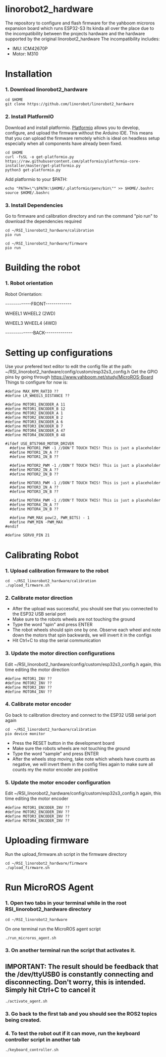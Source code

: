 # linorobot2_hardware

The repository to configure and flash firmware for the yahboom microros expansion board which runs ESP32-S3
Its kinda all over the place due to the incompatibility between the projects hardware and the hardware supported by the original linorobot2_hardware
The incompatibility includes: 
*  IMU: ICM42670P
*  Motor: M310


# Installation

### 1. Download linorobot2_hardware

    cd $HOME
    git clone https://github.com/linorobot/linorobot2_hardware

### 2. Install PlatformIO
Download and install platformio. [Platformio](https://platformio.org/) allows you to develop, configure, and upload the firmware without the Arduino IDE. This means that you can upload the firmware remotely which is ideal on headless setup especially when all components have already been fixed. 
    
    cd $HOME
    curl -fsSL -o get-platformio.py https://raw.githubusercontent.com/platformio/platformio-core-installer/master/get-platformio.py
    python3 get-platformio.py
    
Add platformio to your $PATH:

    echo "PATH=\"\$PATH:\$HOME/.platformio/penv/bin\"" >> $HOME/.bashrc
    source $HOME/.bashrc

### 3. Install Dependencies
Go to firmware and calibration directory and run the command "pio run" to download the dependencies required

    cd ~/RSI_linorobot2_hardware/calibration
    pio run

    cd ~/RSI_linorobot2_hardware/firmware
    pio run


# Building the robot

### 1. Robot orientation
Robot Orientation:

-------------FRONT-------------

WHEEL1 WHEEL2 (2WD)

WHEEL3 WHEEL4 (4WD)

--------------BACK--------------


# Setting up configurations

Use your prefered text editor to edit the config file at the path: ~/RSI_linorobot2_hardware/config/custom/esp32s3_config.h
Get the GPIO pins by going through https://www.yahboom.net/study/MicroROS-Board
Things to configure for now is: 

    #define MAX_RPM_RATIO ??
    #define LR_WHEELS_DISTANCE ??
    
    #define MOTOR1_ENCODER_A 11
    #define MOTOR1_ENCODER_B 12
    #define MOTOR2_ENCODER_A 1
    #define MOTOR2_ENCODER_B 2
    #define MOTOR3_ENCODER_A 6
    #define MOTOR3_ENCODER_B 7
    #define MOTOR4_ENCODER_A 47
    #define MOTOR4_ENCODER_B 48

    #ifdef USE_BTS7960_MOTOR_DRIVER
      #define MOTOR1_PWM -1 //DON'T TOUCH THIS! This is just a placeholder
      #define MOTOR1_IN_A ??
      #define MOTOR1_IN_B ??

      #define MOTOR2_PWM -1 //DON'T TOUCH THIS! This is just a placeholder
      #define MOTOR2_IN_A ??
      #define MOTOR2_IN_B ??

      #define MOTOR3_PWM -1 //DON'T TOUCH THIS! This is just a placeholder
      #define MOTOR3_IN_A ??
      #define MOTOR3_IN_B ??

      #define MOTOR4_PWM -1 //DON'T TOUCH THIS! This is just a placeholder
      #define MOTOR4_IN_A ??
      #define MOTOR4_IN_B ??

      #define PWM_MAX pow(2, PWM_BITS) - 1
      #define PWM_MIN -PWM_MAX
    #endif

    #define SERVO_PIN 21


# Calibrating Robot

### 1. Upload calibration firmware to the robot

    cd  ~/RSI_linorobot2_hardware/calibration
    ./upload_firmware.sh

### 2. Calibrate motor direction
*    After the upload was successful, you should see that you connected to the ESP32 USB serial port
*    Make sure to the robots wheels are not touching the ground
*    Type the word "spin" and press ENTER
*    The robot wheels should spin one by one. Observe each wheel and note down the motors that spin backwards, we will invert it in the configs
*    Hit Ctrl+C to stop the serial communication

### 3. Update the motor direction configurations
Edit  ~/RSI_linorobot2_hardware/config/custom/esp32s3_config.h again, this time editing the motor direction

    #define MOTOR1_INV ??
    #define MOTOR2_INV ??
    #define MOTOR3_INV ??
    #define MOTOR4_INV ??

### 4. Calibrate motor encoder
Go back to calibration directory and connect to the ESP32 USB serial port again

    cd  ~/RSI_linorobot2_hardware/calibration
    pio device monitor
    
*    Press the RESET button in the development board
*    Make sure the robots wheels are not touching the ground
*    Type the word "sample" and press ENTER
*    After the wheels stop moving, take note which wheels have counts as negative, we will invert them in the config files again to make sure all counts my the motor encoder are positive

### 5. Update the motor encoder configuration
Edit  ~/RSI_linorobot2_hardware/config/custom/esp32s3_config.h again, this time editing the motor encoder

    #define MOTOR1_ENCODER_INV ??
    #define MOTOR2_ENCODER_INV ??
    #define MOTOR3_ENCODER_INV ??
    #define MOTOR4_ENCODER_INV ??


# Uploading firmware
Run the upload_firmware.sh script in the firmware directory

    cd ~/RSI_linorobot2_hardware/firmware
    ./upload_firmware.sh


# Run MicroROS Agent
### 1. Open two tabs in your terminal while in the root RSI_linorobot2_hardware directory 

    cd ~/RSI_linorobot2_hardware

On one terminal run the MicroROS agent script
    
    ./run_microros_agent.sh
   
### 3. On another terminal run the script that activates it. 
## IMPORTANT: The result should be feedback that the /dev/ttyUSB0 is constantly connecting and disconnecting. Don't worry, this is intended. Simply hit Ctrl+C to cancel it

    ./activate_agent.sh

### 3. Go back to the first tab and you should see the ROS2 topics being created.
### 4. To test the robot out if it can move, run the keyboard controller script in another tab

    ./keyboard_controller.sh


    
    






